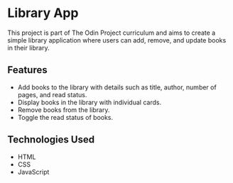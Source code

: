 # Library App

This project is part of The Odin Project curriculum and aims to create a simple library application where users can add, remove, and update books in their library.

## Features

- Add books to the library with details such as title, author, number of pages, and read status.
- Display books in the library with individual cards.
- Remove books from the library.
- Toggle the read status of books.

## Technologies Used

- HTML
- CSS
- JavaScript
